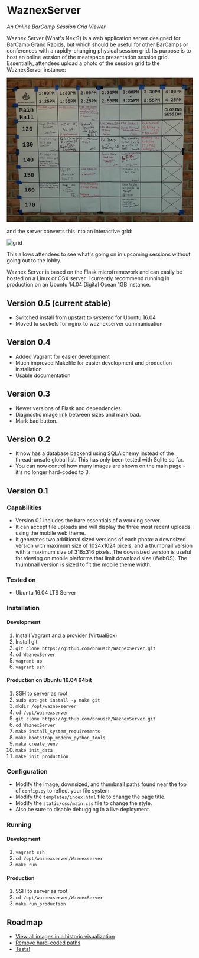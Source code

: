 # WaznexServer #

*An Online BarCamp Session Grid Viewer*

Waznex Server (What's Next?) is a web application server designed for BarCamp Grand Rapids, but which should be useful for other BarCamps or conferences with a rapidly-changing physical session grid. Its purpose is to host an online version of the meatspace presentation session grid. Essentially, attendees upload a photo of the session grid to the WaznexServer instance:

![photo](assets/photo.jpg)

and the server converts this into an interactive grid:

![grid](assets/grid.png)

This allows attendees to see what's going on in upcoming sessions without going out to the lobby.

Waznex Server is based on the Flask microframework and can easily be hosted on a Linux or OSX server. I currently recommend running in production on an Ubuntu 14.04 Digital Ocean 1GB instance.

## Version 0.5 (current stable) ##

- Switched install from upstart to systemd for Ubuntu 16.04
- Moved to sockets for nginx to waznexserver communication

## Version 0.4 ##

- Added Vagrant for easier development
- Much improved Makefile for easier development and production installation
- Usable documentation

## Version 0.3 ##

- Newer versions of Flask and dependencies.
- Diagnostic image link between sizes and mark bad.
- Mark bad button.

## Version 0.2 ##

- It now has a database backend using SQLAlchemy instead of the thread-unsafe global list. This has only been tested with Sqlite so far.
- You can now control how many images are shown on the main page - it's no longer hard-coded to 3.

## Version 0.1 ##

### Capabilities ###

- Version 0.1 includes the bare essentials of a working server.
- It can accept file uploads and will display the three most recent uploads using the mobile web theme.
- It generates two additional sized versions of each photo: a downsized version with maximum size of 1024x1024 pixels, and a thumbnail version with a maximum size of 316x316 pixels. The downsized version is useful for viewing on mobile platforms that limit download size (WebOS).  The thumbnail version is sized to fit the mobile theme width.

### Tested on ###

- Ubuntu 16.04 LTS Server

### Installation ###

#### Development ####

1. Install Vagrant and a provider (VirtualBox)
2. Install git
3. `git clone https://github.com/brousch/WaznexServer.git`
4. `cd WaznexServer`
5. `vagrant up`
6. `vagrant ssh`

#### Production on Ubuntu 16.04 64bit ####

1. SSH to server as root
2. `sudo apt-get install -y make git`
3. `mkdir /opt/waznexserver`
4. `cd /opt/waznexserver`
5. `git clone https://github.com/brousch/WaznexServer.git`
6. `cd WaznexServer`
7. `make install_system_requirements`
8. `make bootstrap_modern_python_tools`
9. `make create_venv`
10. `make init_data`
11. `make init_production`

### Configuration ###

- Modify the image, downsized, and thumbnail paths found near the top of `config.py` to reflect your file system.
- Modify the `templates/index.html` file to change the page title.
- Modify the `static/css/main.css` file to change the style.
- Also be sure to disable debugging in a live deployment.

### Running ###

#### Development ####

1. `vagrant ssh`
2. `cd /opt/waznexserver/Waznexserver`
3. `make run`

#### Production ####

1. SSH to server as root
2. `cd /opt/waznexserver/WaznexServer`
3. `make run_production`

## Roadmap ##

- [View all images in a historic visualization][1]
- [Remove hard-coded paths][2]
- [Tests!][3]


[1]:https://github.com/brousch/WaznexServer/issues/3
[2]:https://github.com/brousch/WaznexServer/issues/7
[3]:https://github.com/brousch/WaznexServer/issues/11
